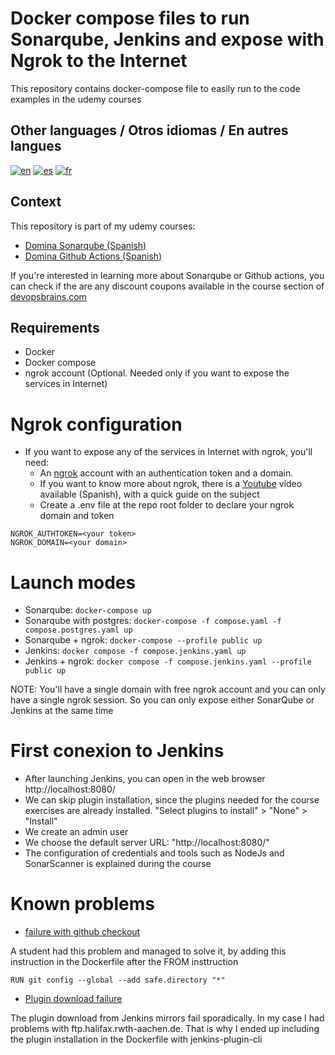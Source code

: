 # Docker compose files to run Sonarqube, Jenkins and expose with Ngrok to the Internet

This repository contains docker-compose file to easily run to the code examples in the udemy courses

## Other languages / Otros idiomas / En autres langues
[![en](https://img.shields.io/badge/in-english-blue.svg)](https://github.com/BrainsDevOps/sonarqube-udemy-docker-compose/blob/main/readme.md)
[![es](https://img.shields.io/badge/en-español-yellow.svg)](https://github.com/BrainsDevOps/sonarqube-udemy-docker-compose/blob/main/readme-es.md)
[![fr](https://img.shields.io/badge/en-français-red.svg)](https://github.com/BrainsDevOps/sonarqube-udemy-docker-compose/blob/main/readme-fr.md)

## Context
This repository is part of my udemy courses:
* [Domina Sonarqube (Spanish)](https://www.udemy.com/course/domina-sonarqube/?referralCode=EF59257E7D8DC3026D6D)
* [Domina Github Actions (Spanish)](https://www.udemy.com/course/domina-github-actions/?referralCode=CBFBAF72C38BE758CFE1)

If you're interested in learning more about Sonarqube or Github actions, you can check if the are any discount coupons available in the
course section of [devopsbrains.com](https://devopsbrains.com/cursos/)

## Requirements
* Docker
* Docker compose
* ngrok account (Optional. Needed only if you want to expose the services in Internet)

# Ngrok configuration
* If you want to expose any of the services in Internet with ngrok, you'll need:
    * An [ngrok](https://ngrok.com/) account with an authentication token and a domain.
    * If you want to know more about ngrok, there is a [Youtube](https://youtu.be/UW8BObHdi08) vídeo available (Spanish), with a quick guide on the subject
    * Create a .env file at the repo root folder to declare your ngrok domain and token 
```
NGROK_AUTHTOKEN=<your token>
NGROK_DOMAIN=<your domain>
```

# Launch modes
* Sonarqube: `docker-compose up`
* Sonarqube with postgres: `docker-compose -f compose.yaml -f compose.postgres.yaml up`
* Sonarqube + ngrok: `docker-compose --profile public up`
* Jenkins: `docker compose -f compose.jenkins.yaml up`
* Jenkins + ngrok: `docker compose -f compose.jenkins.yaml --profile public up`

NOTE: You'll have a single domain with free ngrok account and you can only have a single ngrok session. So you can only expose either SonarQube or Jenkins at the same time

# First conexion to Jenkins
* After launching Jenkins, you can open in the web browser http://localhost:8080/
* We can skip plugin installation, since the plugins needed for the course exercises are already installed. "Select plugins to install" > "None" > "Install"
* We create an admin user
* We choose the default server URL: "http://localhost:8080/"
* The configuration of credentials and tools such as NodeJs and SonarScanner is explained during the course

# Known problems
* [failure with github checkout](https://github.com/jenkinsci/helm-charts/issues/728)

A student had this problem and managed to solve it, by adding this instruction in the Dockerfile after the FROM insttruction

```
RUN git config --global --add safe.directory "*"
```

* [Plugin download failure](https://community.jenkins.io/t/issue-while-upgrading-plugins-on-latest-jenkins/9846)

The plugin download from Jenkins mirrors fail sporadically. In my case I had problems with ftp.halifax.rwth-aachen.de. That is why I ended up including the plugin installation in the Dockerfile with jenkins-plugin-cli
